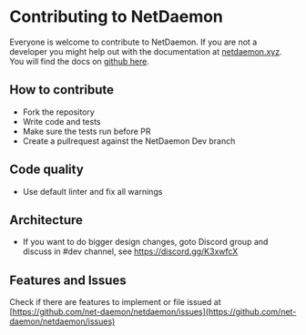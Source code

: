 # Contributing to NetDaemon

Everyone is welcome to contribute to NetDaemon. If you are not a developer you might help out with the documentation at [netdaemon.xyz](netdaemon.xyz).
You will find the docs on [github here](https://github.com/net-daemon/docs).

## How to contribute

- Fork the repository
- Write code and tests
- Make sure the tests run before PR
- Create a pullrequest against the NetDaemon Dev branch

## Code quality

- Use default linter and fix all warnings

## Architecture

- If you want to do bigger design changes, goto Discord group and discuss in #dev channel, see https://discord.gg/K3xwfcX

## Features and Issues

Check if there are features to implement or file issued at [https://github.com/net-daemon/netdaemon/issues](https://github.com/net-daemon/netdaemon/issues)

